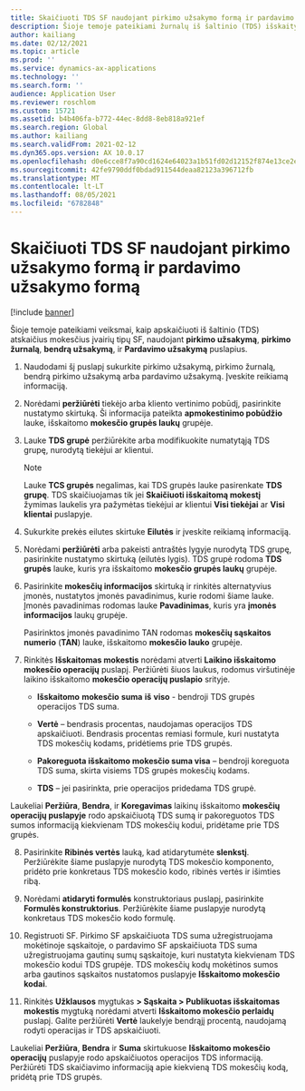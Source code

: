 ```yaml
---
title: Skaičiuoti TDS SF naudojant pirkimo užsakymo formą ir pardavimo užsakymo formą
description: Šioje temoje pateikiami žurnalų iš šaltinio (TDS) išskaityamų mokesčių skaičiavimo veiksmai su įvairių rūšių sąskaitomis.
author: kailiang
ms.date: 02/12/2021
ms.topic: article
ms.prod: ''
ms.service: dynamics-ax-applications
ms.technology: ''
ms.search.form: ''
audience: Application User
ms.reviewer: roschlom
ms.custom: 15721
ms.assetid: b4b406fa-b772-44ec-8dd8-8eb818a921ef
ms.search.region: Global
ms.author: kailiang
ms.search.validFrom: 2021-02-12
ms.dyn365.ops.version: AX 10.0.17
ms.openlocfilehash: d0e6cce8f7a90cd1624e64023a1b51fd02d12152f874e13ce2e5d22af16fe173
ms.sourcegitcommit: 42fe9790ddf0bdad911544deaa82123a396712fb
ms.translationtype: MT
ms.contentlocale: lt-LT
ms.lasthandoff: 08/05/2021
ms.locfileid: "6782848"
---
```

# <a name="calculate-tds-invoices-using-purchase-order-form-and-sales-order-form"></a>Skaičiuoti TDS SF naudojant pirkimo užsakymo formą ir pardavimo užsakymo formą

[!include [banner](../includes/banner.md)]

Šioje temoje pateikiami veiksmai, kaip apskaičiuoti iš šaltinio (TDS) atskaičius mokesčius įvairių tipų SF, naudojant **pirkimo užsakymą**, **pirkimo žurnalą**, **bendrą užsakymą**, ir **Pardavimo užsakymą** puslapius.

1. Naudodami šį puslapį sukurkite pirkimo užsakymą, pirkimo žurnalą, bendrą pirkimo užsakymą arba pardavimo užsakymą. Įveskite reikiamą informaciją.

2. Norėdami **peržiūrėti** tiekėjo arba kliento vertinimo pobūdį, pasirinkite nustatymo skirtuką. Ši informacija pateikta **apmokestinimo pobūdžio** lauke, išskaitomo **mokesčio grupės laukų** grupėje.

3. Lauke **TDS grupė** peržiūrėkite arba modifikuokite numatytąją TDS grupę, nurodytą tiekėjui ar klientui.

   > [!NOTE]
   > Lauke **TCS grupės** negalimas, kai TDS grupės lauke pasirenkate **TDS grupę**. TDS skaičiuojamas tik jei **Skaičiuoti išskaitomą mokestį** žymimas laukelis yra pažymėtas tiekėjui ar klientui **Visi tiekėjai** ar **Visi klientai** puslapyje.  

4. Sukurkite prekės eilutes skirtuke **Eilutės** ir įveskite reikiamą informaciją.

5. Norėdami **peržiūrėti** arba pakeisti antraštės lygyje nurodytą TDS grupę, pasirinkite nustatymo skirtuką (eilutės lygis). TDS grupė rodoma **TDS grupės** lauke, kuris yra išskaitomo **mokesčio grupės laukų** grupėje.

6. Pasirinkite **mokesčių informacijos** skirtuką ir rinkitės alternatyvius įmonės, nustatytos įmonės pavadinimus, kurie rodomi šiame lauke. Įmonės pavadinimas rodomas lauke **Pavadinimas**, kuris yra **įmonės informacijos** laukų grupėje. 

   Pasirinktos įmonės pavadinimo TAN rodomas **mokesčių sąskaitos numerio** (**TAN**) lauke, išskaitomo **mokesčio lauko** grupėje. 

7. Rinkitės **Išskaitomas mokestis** norėdami atverti **Laikino išskaitomo mokesčio operacijų** puslapį. Peržiūrėti šiuos laukus, rodomus viršutinėje laikino išskaitomo **mokesčio operacijų puslapio** srityje.

   - **Išskaitomo** **mokesčio** **suma** **iš** **viso** - bendroji TDS grupės operacijos TDS suma.

   - **Vertė** – bendrasis procentas, naudojamas operacijos TDS apskaičiuoti. Bendrasis procentas remiasi formule, kuri nustatyta TDS mokesčių kodams, pridėtiems prie TDS grupės.

   - **Pakoreguota išskaitomo mokesčio suma visa** – bendroji koreguota TDS suma, skirta visiems TDS grupės mokesčių kodams.

   - **TDS** – jei pasirinkta, prie operacijos pridedama TDS grupė.

Laukeliai **Peržiūra**, **Bendra**, ir **Koregavimas** laikinų išskaitomo **mokesčių operacijų puslapyje** rodo apskaičiuotą TDS sumą ir pakoreguotos TDS sumos informaciją kiekvienam TDS mokesčių kodui, pridėtame prie TDS grupės.

8. Pasirinkite **Ribinės vertės** lauką, kad atidarytumėte **slenkstį**. Peržiūrėkite šiame puslapyje nurodytą TDS mokesčio komponento, pridėto prie konkretaus TDS mokesčio kodo, ribinės vertės ir išimties ribą.

9. Norėdami **atidaryti formulės** konstruktoriaus puslapį, pasirinkite **Formulės konstruktorius**. Peržiūrėkite šiame puslapyje nurodytą konkretaus TDS mokesčio kodo formulę. 

10. Registruoti SF. Pirkimo SF apskaičiuota TDS suma užregistruojama mokėtinoje sąskaitoje, o pardavimo SF apskaičiuota TDS suma užregistruojama gautinų sumų sąskaitoje, kuri nustatyta kiekvienam TDS mokesčio kodui TDS grupėje. TDS mokesčių kodų mokėtinos sumos arba gautinos sąskaitos nustatomos puslapyje **Išskaitomo mokesčio kodai**.

11. Rinkitės **Užklausos** mygtukas **> Sąskaita > Publikuotas išskaitomas mokestis** mygtuką norėdami atverti **Išskaitomo mokesčio perlaidų** puslapį. Galite peržiūrėti **Vertė** laukelyje bendrąjį procentą, naudojamą rodyti operacijas ir TDS apskaičiuoti.

Laukeliai **Peržiūra**, **Bendra** ir **Suma** skirtukuose **Išskaitomo mokesčio operacijų** puslapyje rodo apskaičiuotos operacijos TDS informaciją. Peržiūrėti TDS skaičiavimo informaciją apie kiekvieną TDS mokesčių kodą, pridėtą prie TDS grupės.
